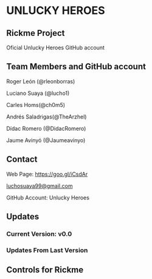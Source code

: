# UNLUCKY HEROES
## Rickme Project

Oficial Unlucky Heroes GitHub account

## Team Members and GitHub account

Roger León (@rleonborras)

Luciano Suaya (@lucho1)

Carles Homs(@ch0m5)

Andrés Saladrigas(@TheArzhel)

Dídac Romero (@DidacRomero)

Jaume Avinyó (@Jaumeavinyo)

## Contact

Web Page: https://goo.gl/iCsdAr

luchosuaya99@gmail.com

GitHub Account: Unlucky Heroes

## Updates
### Current Version: v0.0
### Updates From Last Version

## Controls for Rickme
